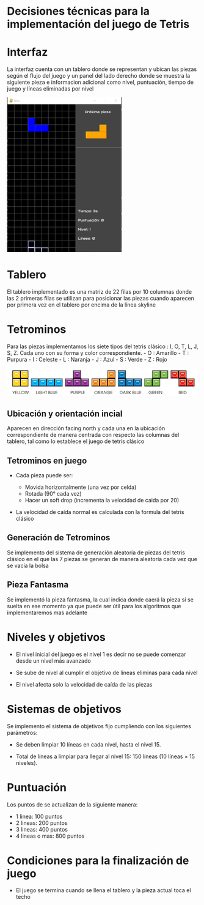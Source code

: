 # Decisiones técnicas para la implementación del juego de Tetris

# Interfaz

La interfaz cuenta con un tablero donde se representan y ubican las piezas según el flujo del juego y un panel del lado derecho donde se muestra la siguiente pieza e informacion adicional como nivel, puntuación, tiempo de juego y líneas eliminadas por nivel

<img src="images/juegoInicio.png" alt="interfaz" width="300">


# Tablero

El tablero implementado es una matriz de 22 filas por 10 columnas donde las 2 primeras filas se utilizan para posicionar las piezas cuando aparecen por primera vez en el tablero por encima de la línea skyline 

 # Tetrominos

Para las piezas implementamos los siete tipos del tetris clásico : I, O, T, L, J, S, Z. Cada uno con su forma y color correspondiente.
	- O : Amarillo
	- T : Purpura
	- I : Celeste
	- L : Naranja
	- J : Azul
	- S : Verde
	- Z : Rojo

<img src="images/colored_tetrominos.png" alt="tetromino" width="500">

## Ubicación y orientación incial 

Aparecen en dirección facing north y cada una en la ubicación correspondiente de manera centrada con respecto las columnas del tablero,  tal como lo establece el juego de tetris clásico 

## Tetrominos en juego 

- Cada pieza puede ser:
	-  Movida horizontalmente (una vez por celda)
	- Rotada (90° cada vez)
	- Hacer un soft drop (incrementa la velocidad de caida por 20)

- La velocidad de caída normal es calculada con la formula del tetris clásico

## Generación de Tetrominos

Se implemento del sistema de generación aleatoria de piezas del tetris clásico en el que las 7 piezas se generan de manera aleatoria cada vez que se vacía la bolsa 

## Pieza Fantasma

Se implementó la pieza fantasma, la cual indica donde caerá la pieza si se suelta en ese momento ya que puede ser útil para los algoritmos que implementaremos mas adelante

# Niveles y objetivos

- El nivel inicial del juego es el nivel 1 es decir no se puede comenzar desde un nivel más avanzado

- Se sube de nivel al cumplir el objetivo de lineas eliminas para cada nivel 

- El nivel afecta solo la velocidad de caída de las piezas 

# Sistemas de objetivos 

Se implemento el sistema de objetivos fijo cumpliendo con los siguientes parámetros:

-   Se deben limpiar 10 líneas en cada nivel, hasta el nivel 15.
    
-   Total de líneas a limpiar para llegar al nivel 15: 150 líneas (10 líneas × 15 niveles).

# Puntuación 

Los puntos de se actualizan de la siguiente manera: 

-   1 linea: 100 puntos
-   2 lineas: 200 puntos
-   3 lineas: 400 puntos
-   4 lineas o mas: 800 puntos

# Condiciones para la finalización de juego 

- El juego se termina cuando se llena el tablero y la pieza actual toca el techo 
